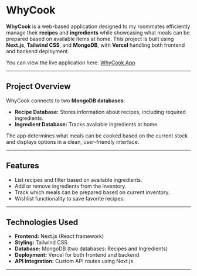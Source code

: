 # WhyCook

**WhyCook** is a web-based application designed to my roommates efficiently manage their **recipes** and **ingredients** while showcasing what meals can be prepared based on available items at home. This project is built using **Next.js**, **Tailwind CSS**, and **MongoDB**, with **Vercel** handling both frontend and backend deployment.

You can view the live application here: [WhyCook App](https://whycook.vercel.app/)

---

## **Project Overview**
WhyCook connects to two **MongoDB databases**:
- **Recipe Database:** Stores information about recipes, including required ingredients.
- **Ingredient Database:** Tracks available ingredients at home.

The app determines what meals can be cooked based on the current stock and displays options in a clean, user-friendly interface.

---

## **Features**
- List recipes and filter based on available ingredients.
- Add or remove ingredients from the inventory.
- Track which meals can be prepared based on current inventory.
- Wishlist functionality to save favorite recipes.

---

## **Technologies Used**
- **Frontend:** Next.js (React framework)
- **Styling:** Tailwind CSS
- **Database:** MongoDB (two databases: Recipes and Ingredients)
- **Deployment:** Vercel for both frontend and backend
- **API Integration:** Custom API routes using Next.js

---


